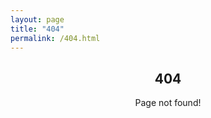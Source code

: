 ```yaml
---
layout: page
title: "404"
permalink: /404.html
---
```


<h2 style="text-align: center;">404</h2>
<p style="text-align: center;">Page not found!</p>
<div>
    <script src="assets/js/times-table.js"></script>
</div>

